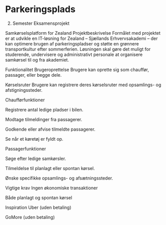 # Parkeringsplads
2. Semester Eksamensprojekt

Samkørselsplatform for Zealand
Projektbeskrivelse
Formålet med projektet er at udvikle en IT-løsning for Zealand – Sjællands Erhvervsakademi – der kan optimere brugen af parkeringspladser og støtte en grønnere transportkultur efter sommerferien.
Løsningen skal gøre det muligt for studerende, undervisere og administrativt personale at organisere samkørsel til og fra akademiet.

Funktionalitet
Brugeroprettelse
Brugere kan oprette sig som chauffør, passager, eller begge dele.

Kørselsruter
Brugere kan registrere deres kørselsruter med opsamlings- og afstigningssteder.

Chaufførfunktioner

Registrere antal ledige pladser i bilen.

Modtage tilmeldinger fra passagerer.

Godkende eller afvise tilmeldte passagerer.

Se når et køretøj er fyldt op.

Passagerfunktioner

Søge efter ledige samkørsler.

Tilmeldelse til planlagt eller spontan kørsel.

Ønske specifikke opsamlings- og afsætningssteder.

Vigtige krav
Ingen økonomiske transaktioner

Både planlagt og spontan kørsel

Inspiration
Uber (uden betaling)

GoMore (uden betaling)
